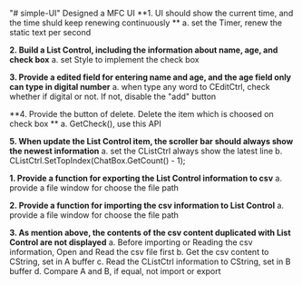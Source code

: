 "# simple-UI" 
Designed a MFC UI
**1.	UI should show the current time, and the time shuld keep renewing continuously **
  a. set the Timer, renew the static text per second
  
**2.	Build a List Control, including the information about name, age, and check box**
  a. set Style to implement the check box
  
**3.	Provide a edited field for entering name and age, and the age field only can type in digital number**
  a. when type any word to CEditCtrl, check whether if digital or not. If not, disable the "add" button
  
**4.	Provide the button of delete. Delete the item which is choosed on check box **
  a. GetCheck(), use this API

**5.	When update the List Control item, the scroller bar should always show the newest information**
  a. set the CListCtrl always show the latest line
  b. CListCtrl.SetTopIndex(ChatBox.GetCount() - 1);

**1. Provide a function for exporting the List Control information to csv**
  a. provide a file window for choose the file path

**2. Provide a function for importing the csv information to List Control**
  a. provide a file window for choose the file path
  
**3. As mention above, the contents of the csv content duplicated with List Control are not displayed**
  a. Before importing or Reading the csv information, Open and Read the csv file first
  b. Get the csv content to CString, set in A buffer
  c. Read the CListCtrl information to CString, set in B buffer
  d. Compare A and B, if equal, not import or export
